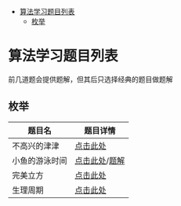 <!-- @import "[TOC]" {cmd="toc" depthFrom=1 depthTo=6 orderedList=false} -->

<!-- code_chunk_output -->

- [算法学习题目列表](#算法学习题目列表)
  - [枚举](#枚举)

<!-- /code_chunk_output -->

# 算法学习题目列表

前几道题会提供题解，但其后只选择经典的题目做题解

## 枚举

| 题目名 | 题目详情 |
|---|---|
| 不高兴的津津 | [点击此处](./枚举题/不高兴的津津.md) |
| 小鱼的游泳时间 | [点击此处](https://www.luogu.org/problem/P1425)/[题解](./枚举题/小鱼的游泳时间.md) |
| 完美立方 | [点击此处](./枚举题/完美立方.md) |
| 生理周期 | [点击此处](./枚举题/生理周期.md) |